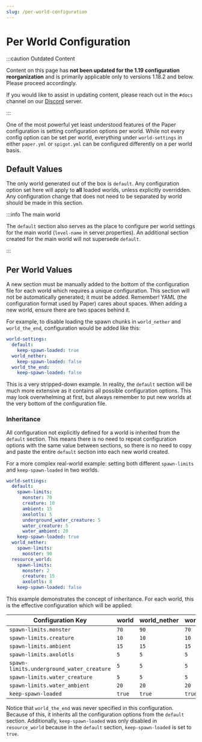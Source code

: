 ```yaml
---
slug: /per-world-configuration
---
```


# Per World Configuration

:::caution Outdated Content

Content on this page has **not been updated for the 1.19 configuration reorganization** and is
primarily applicable only to versions 1.18.2 and below. Please proceed accordingly.

If you would like to assist in updating content, please reach out in the `#docs` channel on our
[Discord](https://discord.gg/papermc) server.

:::

One of the most powerful yet least understood features of the Paper configuration is setting
configuration options per world. While not every config option can be set per world, everything
under `world-settings` in either `paper.yml` or `spigot.yml` can be configured differently on a per
world basis.

## Default Values

The only world generated out of the box is `default`. Any configuration option set here will apply
to **all** loaded worlds, unless explicitly overridden. Any configuration change that does not need
to be separated by world should be made in this section.

:::info The main world

The `default` section also serves as the place to configure per world settings for the main world
(`level-name` in server.properties). An additional section created for the main world will not
supersede `default`.

:::

## Per World Values

A new section must be manually added to the bottom of the configuration file for each world which
requires a unique configuration. This section will not be automatically generated; it must be added.
Remember! YAML (the configuration format used by Paper) cares about spaces. When adding a new world,
ensure there are two spaces behind it.

For example, to disable loading the spawn chunks in `world_nether` and `world_the_end`,
configuration would be added like this:

```yaml title="paper.yml"
world-settings:
  default:
    keep-spawn-loaded: true
  world_nether:
    keep-spawn-loaded: false
  world_the_end:
    keep-spawn-loaded: false
```

This is a very stripped-down example. In reality, the `default` section will be much more extensive
as it contains all possible configuration options. This may look overwhelming at first, but always
remember to put new worlds at the very bottom of the configuration file.

### Inheritance

All configuration not explicitly defined for a world is inherited from the `default` section. This
means there is no need to repeat configuration options with the same value between sections, so
there is no need to copy and paste the entire `default` section into each new world created.

For a more complex real-world example: setting both different `spawn-limits` and `keep-spawn-loaded`
in two worlds.

```yaml title="paper.yml"
world-settings:
  default:
    spawn-limits:
      monster: 70
      creature: 10
      ambient: 15
      axolotls: 5
      underground_water_creature: 5
      water_creature: 5
      water_ambient: 20
    keep-spawn-loaded: true
  world_nether:
    spawn-limits:
      monster: 90
  resource_world:
    spawn-limits:
      monster: 2
      creature: 15
      axolotls: 8
    keep-spawn-loaded: false
```

This example demonstrates the concept of inheritance. For each world, this is the effective
configuration which will be applied:

| Configuration Key                         | world  | world_nether | world_the_end | resource_world |
| ----------------------------------------- | ------ | ------------ | ------------- | -------------- |
| `spawn-limits.monster`                    | `70`   | `90`         | `70`          | `2`            |
| `spawn-limits.creature`                   | `10`   | `10`         | `10`          | `15`           |
| `spawn-limits.ambient`                    | `15`   | `15`         | `15`          | `15`           |
| `spawn-limits.axolotls`                   | `5`    | `5`          | `5`           | `8`            |
| `spawn-limits.underground_water_creature` | `5`    | `5`          | `5`           | `5`            |
| `spawn-limits.water_creature`             | `5`    | `5`          | `5`           | `5`            |
| `spawn-limits.water_ambient`              | `20`   | `20`         | `20`          | `20`           |
| `keep-spawn-loaded`                       | `true` | `true`       | `true`        | `false`        |

Notice that `world_the_end` was never specified in this configuration. Because of this, it inherits
all the configuration options from the `default` section. Additionally, `keep-spawn-loaded` was only
disabled in `resource_world` because in the `default` section, `keep-spawn-loaded` is set to `true`.
